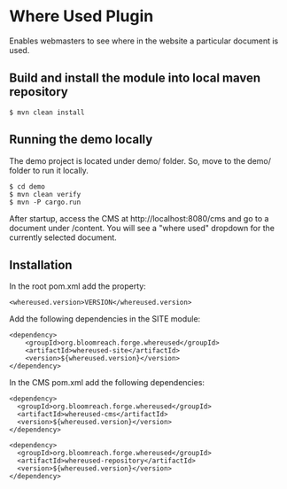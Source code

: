 # Where Used Plugin

Enables webmasters to see where in the website a particular document is used.

## Build and install the module into local maven repository

    $ mvn clean install

## Running the demo locally

The demo project is located under demo/ folder. So, move to the demo/ folder to run it locally.

    $ cd demo
    $ mvn clean verify
    $ mvn -P cargo.run

After startup, access the CMS at http://localhost:8080/cms and go to a document under /content.  You will see a "where used" dropdown for the currently selected document.


## Installation 

In the root pom.xml add the property:

    <whereused.version>VERSION</whereused.version>

Add the following dependencies in the SITE module:

    <dependency>
        <groupId>org.bloomreach.forge.whereused</groupId>
        <artifactId>whereused-site</artifactId>
        <version>${whereused.version}</version>
    </dependency>

In the CMS pom.xml add the following dependencies:
    
    <dependency>
      <groupId>org.bloomreach.forge.whereused</groupId>
      <artifactId>whereused-cms</artifactId>
      <version>${whereused.version}</version>
    </dependency>
    
    <dependency>
      <groupId>org.bloomreach.forge.whereused</groupId>
      <artifactId>whereused-repository</artifactId>
      <version>${whereused.version}</version>
    </dependency>